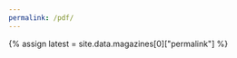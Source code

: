 ```yaml
---
permalink: /pdf/
---
```


{% assign latest = site.data.magazines[0]["permalink"] %}

<script language="javascript">
  window.location = "https://scicomm.iiserkol.ac.in/assets/magazines/issue{{ latest }}.pdf";
</script>
